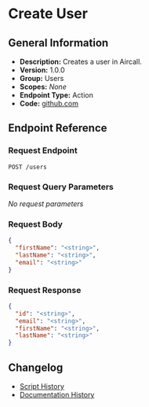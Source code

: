 <!-- BEGIN GENERATED CONTENT -->
# Create User

## General Information

- **Description:** Creates a user in Aircall.
- **Version:** 1.0.0
- **Group:** Users
- **Scopes:** _None_
- **Endpoint Type:** Action
- **Code:** [github.com](https://github.com/NangoHQ/integration-templates/tree/main/integrations/aircall/actions/create-user.ts)


## Endpoint Reference

### Request Endpoint

`POST /users`

### Request Query Parameters

_No request parameters_

### Request Body

```json
{
  "firstName": "<string>",
  "lastName": "<string>",
  "email": "<string>"
}
```

### Request Response

```json
{
  "id": "<string>",
  "email": "<string>",
  "firstName": "<string>",
  "lastName": "<string>"
}
```

## Changelog

- [Script History](https://github.com/NangoHQ/integration-templates/commits/main/integrations/aircall/actions/create-user.ts)
- [Documentation History](https://github.com/NangoHQ/integration-templates/commits/main/integrations/aircall/actions/create-user.md)

<!-- END  GENERATED CONTENT -->

